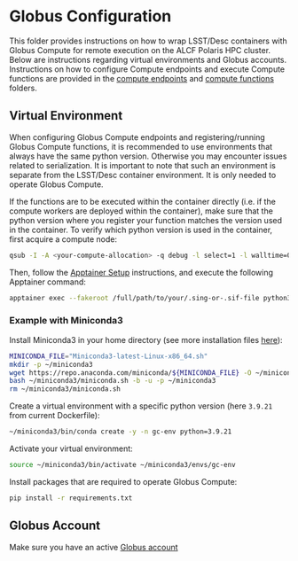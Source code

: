 # Globus Configuration

This folder provides instructions on how to wrap LSST/Desc containers with Globus Compute for remote execution on the ALCF Polaris HPC cluster. Below are instructions regarding virtual environments and Globus accounts. Instructions on how to configure Compute endpoints and execute Compute functions are provided in the [compute endpoints](./compute_endpoints/) and [compute functions](./compute_functions/) folders.

## Virtual Environment

When configuring Globus Compute endpoints and registering/running Globus Compute functions, it is recommended to use environments that always have the same python version. Otherwise you may encounter issues related to serialization. It is important to note that such an environment is separate from the LSST/Desc container environment. It is only needed to operate Globus Compute.

If the functions are to be executed within the container directly (i.e. if the compute workers are deployed within the container), make sure that the python version where you register your function matches the version used in the container. To verify which python version is used in the container, first acquire a compute node:
```bash
qsub -I -A <your-compute-allocation> -q debug -l select=1 -l walltime=01:00:00 -l filesystems=home:grand:eagle
```

Then, follow the [Apptainer Setup](https://docs.alcf.anl.gov/polaris/containers/containers/) instructions, and execute the following Apptainer command:
```bash
apptainer exec --fakeroot /full/path/to/your/.sing-or-.sif-file python3 --version
```

### Example with Miniconda3

Install Miniconda3 in your home directory (see more installation files [here]((https://repo.anaconda.com/miniconda/))):
```bash
MINICONDA_FILE="Miniconda3-latest-Linux-x86_64.sh"
mkdir -p ~/miniconda3
wget https://repo.anaconda.com/miniconda/${MINICONDA_FILE} -O ~/miniconda3/miniconda.sh
bash ~/miniconda3/miniconda.sh -b -u -p ~/miniconda3
rm ~/miniconda3/miniconda.sh
```

Create a virtual environment with a specific python version (here `3.9.21` from current Dockerfile):
```bash
~/miniconda3/bin/conda create -y -n gc-env python=3.9.21
```

Activate your virtual environment:
```bash
source ~/miniconda3/bin/activate ~/miniconda3/envs/gc-env
```

Install packages that are required to operate Globus Compute:
```bash
pip install -r requirements.txt
```

## Globus Account

Make sure you have an active [Globus account](https://app.globus.org/)